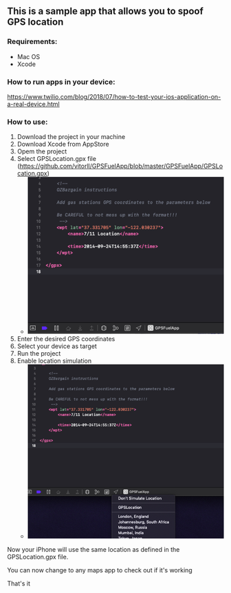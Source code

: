## This is a sample app that allows you to spoof GPS location

### Requirements:

- Mac OS
- Xcode

### How to run apps in your device:

https://www.twilio.com/blog/2018/07/how-to-test-your-ios-application-on-a-real-device.html

### How to use:

1. Download the project in your machine
2. Download Xcode from AppStore
3. Opem the project
4. Select GPSLocation.gpx file (https://github.com/vitorll/GPSFuelApp/blob/master/GPSFuelApp/GPSLocation.gpx)	
	- ![location_file_image](GPSFuelApp/location_file_image.png)
5. Enter the desired GPS coordinates
6. Select your device as target
7. Run the project
8. Enable location simulation	
	- ![location_feature_image](GPSFuelApp/location_feature_image.png)

Now your iPhone will use the same location as defined in the GPSLocation.gpx file. 

You can now change to any maps app to check out if it's working

That's it
